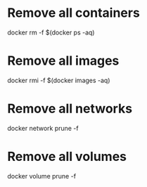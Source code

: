 # Remove all containers
docker rm -f $(docker ps -aq)

# Remove all images
docker rmi -f $(docker images -aq)

# Remove all networks
docker network prune -f

# Remove all volumes
docker volume prune -f
